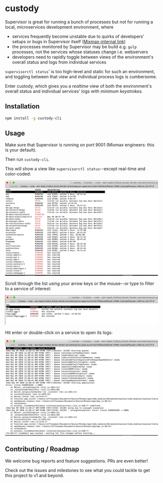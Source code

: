 # custody

Supervisor is great for running a bunch of processes but not for running a local, microservices
development environment, where

* services frequently become unstable due to quirks of developers' setups or bugs in Supervisor
itself ([Mixmax-internal link](https://docs.google.com/document/d/1H37o4X51M5dWzrF5q_bOuZNaaag8iQYMebTEwjhJWBk/edit#heading=h.5tsycreyssqn))
* the processes monitored by Supervisor may be build e.g. `gulp` processes, not the services whose
statuses change i.e. webservers
* developers need to rapidly toggle between views of the environment's overall status and logs from
individual services

`supervisorctl status`' is too high-level and static for such an environment, and toggling between
that view and individual process logs is cumbersome.

Enter custody, which gives you a _realtime_ view of both the environment's overall status and
individual services' logs with _minimum keystrokes_.

## Installation

```sh
npm install -g custody-cli
```

## Usage

Make sure that Supervisor is running on port 9001 (Mixmax engineers: this is your default).

Then run `custody-cli`.

This will show a view like `supervisorctl status`--except real-time and color-coded:

![](docs/status.png)

Scroll through the list using your arrow keys or the mouse--or type to filter to a service of interest:

![](docs/filter.png)

Hit enter or double-click on a service to open its logs:

![](docs/logs.png)

## Contributing / Roadmap

We welcome bug reports and feature suggestions. PRs are even better!

Check out the issues and milestones to see what you could tackle to get this project to v1 and
beyond.
